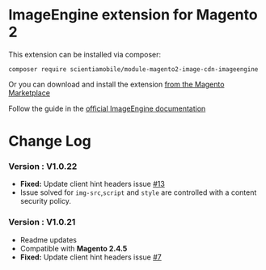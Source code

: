 # ImageEngine extension for Magento 2

This extension can be installed via composer:

```
composer require scientiamobile/module-magento2-image-cdn-imageengine
```

Or you can download and install the extension [from the Magento Marketplace](https://marketplace.magento.com/scientiamobile-magento2-module-io.html)

Follow the guide in the [official ImageEngine documentation](https://imageengine.io/docs/integration-guides/imageengine-magento2-plugin/)

# Change Log

### Version : V1.0.22
- **Fixed:** Update client hint headers issue [#13](https://github.com/WURFL/magento-imageengine-extension/issues/13)
- Issue solved for `img-src`,`script` and `style` are controlled with a content security policy.


### Version : V1.0.21
- Readme updates
- Compatible with **Magento 2.4.5**
- **Fixed:** Update client hint headers issue [#7](https://github.com/WURFL/magento-imageengine-extension/issues/7)
